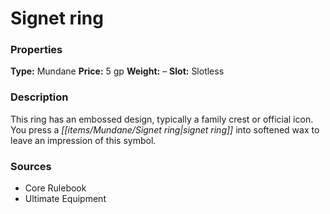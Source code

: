 ﻿---
Title: "Signet ring"
Type: "Mundane"
Price: "5 gp"
Weight: "–"
Slot: "Slotless"
Description: |
  "This ring has an embossed design, typically a family crest or official icon. You press a signet ring into softened wax to leave an impression of this symbol."
Sources: "['Core Rulebook', 'Ultimate Equipment']"
---

# Signet ring

### Properties

**Type:** Mundane **Price:** 5 gp **Weight:** – **Slot:** Slotless

### Description

This ring has an embossed design, typically a family crest or official icon. You press a _[[items/Mundane/Signet ring|signet ring]]_ into softened wax to leave an impression of this symbol.

### Sources

* Core Rulebook
* Ultimate Equipment